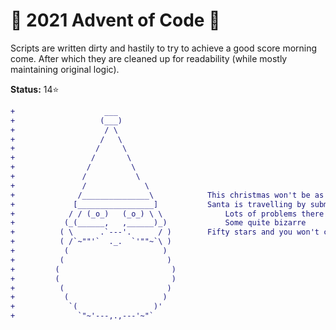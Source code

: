 # :christmas_tree: 2021 Advent of Code :christmas_tree:
Scripts are written dirty and hastily to try to achieve a good score morning come.
After which they are cleaned up for readability (while mostly maintaining original logic).

**Status:** 14:star:

```diff
+                    ___
+                   (___)
+                    / \
+                   /   \
+                  /     \
+                 /       \
+                /         \
+               /           \
+               /             \
+              /_______________\            This christmas won't be as serene
+             [_________________]           Santa is travelling by submarine
+            / / (_o_)   (_o_) \ \              Lots of problems there are
+           (_(______,   ,______)_)             Some quite bizarre
+          ( \      .`---'.      / )        Fifty stars and you won't cause a scene
+          ( /`~""'`  ._.  `'""~`\ )       
+           (                     )     
+          (                       )
+         (                         )
+         (                         )
+          (                       )
+           (                     )
+            `(                 )'
+              `"~'---,.,---'~"`
```
